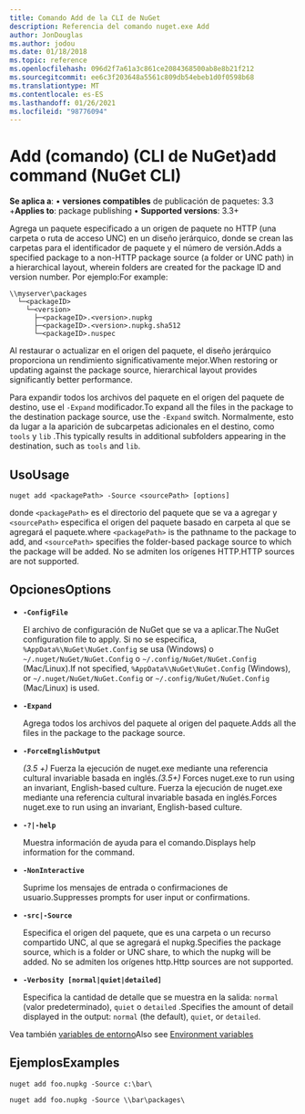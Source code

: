 ```yaml
---
title: Comando Add de la CLI de NuGet
description: Referencia del comando nuget.exe Add
author: JonDouglas
ms.author: jodou
ms.date: 01/18/2018
ms.topic: reference
ms.openlocfilehash: 096d2f7a61a3c861ce2084368500ab8e8b21f212
ms.sourcegitcommit: ee6c3f203648a5561c809db54ebeb1d0f0598b68
ms.translationtype: MT
ms.contentlocale: es-ES
ms.lasthandoff: 01/26/2021
ms.locfileid: "98776094"
---
```

# <a name="add-command-nuget-cli"></a><span data-ttu-id="da4af-103">Add (comando) (CLI de NuGet)</span><span class="sxs-lookup"><span data-stu-id="da4af-103">add command (NuGet CLI)</span></span>

<span data-ttu-id="da4af-104">**Se aplica a**: &bullet; **versiones compatibles** de publicación de paquetes: 3.3 +</span><span class="sxs-lookup"><span data-stu-id="da4af-104">**Applies to**: package publishing &bullet; **Supported versions**: 3.3+</span></span>

<span data-ttu-id="da4af-105">Agrega un paquete especificado a un origen de paquete no HTTP (una carpeta o ruta de acceso UNC) en un diseño jerárquico, donde se crean las carpetas para el identificador de paquete y el número de versión.</span><span class="sxs-lookup"><span data-stu-id="da4af-105">Adds a specified package to a non-HTTP package source (a folder or UNC path) in a hierarchical layout, wherein folders are created for the package ID and version number.</span></span> <span data-ttu-id="da4af-106">Por ejemplo:</span><span class="sxs-lookup"><span data-stu-id="da4af-106">For example:</span></span>

```
\\myserver\packages
  └─<packageID>
    └─<version>
      ├─<packageID>.<version>.nupkg
      ├─<packageID>.<version>.nupkg.sha512
      └─<packageID>.nuspec
```

<span data-ttu-id="da4af-107">Al restaurar o actualizar en el origen del paquete, el diseño jerárquico proporciona un rendimiento significativamente mejor.</span><span class="sxs-lookup"><span data-stu-id="da4af-107">When restoring or updating against the package source, hierarchical layout provides significantly better performance.</span></span>

<span data-ttu-id="da4af-108">Para expandir todos los archivos del paquete en el origen del paquete de destino, use el `-Expand` modificador.</span><span class="sxs-lookup"><span data-stu-id="da4af-108">To expand all the files in the package to the destination package source, use the `-Expand` switch.</span></span> <span data-ttu-id="da4af-109">Normalmente, esto da lugar a la aparición de subcarpetas adicionales en el destino, como `tools` y `lib` .</span><span class="sxs-lookup"><span data-stu-id="da4af-109">This typically results in additional subfolders appearing in the destination, such as `tools` and `lib`.</span></span>

## <a name="usage"></a><span data-ttu-id="da4af-110">Uso</span><span class="sxs-lookup"><span data-stu-id="da4af-110">Usage</span></span>

```cli
nuget add <packagePath> -Source <sourcePath> [options]
```

<span data-ttu-id="da4af-111">donde `<packagePath>` es el directorio del paquete que se va a agregar y `<sourcePath>` especifica el origen del paquete basado en carpeta al que se agregará el paquete.</span><span class="sxs-lookup"><span data-stu-id="da4af-111">where `<packagePath>` is the pathname to the package to add, and `<sourcePath>` specifies the folder-based package source to which the package will be added.</span></span> <span data-ttu-id="da4af-112">No se admiten los orígenes HTTP.</span><span class="sxs-lookup"><span data-stu-id="da4af-112">HTTP sources are not supported.</span></span>

## <a name="options"></a><span data-ttu-id="da4af-113">Opciones</span><span class="sxs-lookup"><span data-stu-id="da4af-113">Options</span></span>

- **`-ConfigFile`**

  <span data-ttu-id="da4af-114">El archivo de configuración de NuGet que se va a aplicar.</span><span class="sxs-lookup"><span data-stu-id="da4af-114">The NuGet configuration file to apply.</span></span> <span data-ttu-id="da4af-115">Si no se especifica, `%AppData%\NuGet\NuGet.Config` se usa (Windows) o `~/.nuget/NuGet/NuGet.Config` o `~/.config/NuGet/NuGet.Config` (Mac/Linux).</span><span class="sxs-lookup"><span data-stu-id="da4af-115">If not specified, `%AppData%\NuGet\NuGet.Config` (Windows), or `~/.nuget/NuGet/NuGet.Config` or `~/.config/NuGet/NuGet.Config` (Mac/Linux) is used.</span></span>

- **`-Expand`**

  <span data-ttu-id="da4af-116">Agrega todos los archivos del paquete al origen del paquete.</span><span class="sxs-lookup"><span data-stu-id="da4af-116">Adds all the files in the package to the package source.</span></span>

- **`-ForceEnglishOutput`**

  <span data-ttu-id="da4af-117">*(3.5 +)* Fuerza la ejecución de nuget.exe mediante una referencia cultural invariable basada en inglés.</span><span class="sxs-lookup"><span data-stu-id="da4af-117">*(3.5+)* Forces nuget.exe to run using an invariant, English-based culture.</span></span>
<span data-ttu-id="da4af-118">Fuerza la ejecución de nuget.exe mediante una referencia cultural invariable basada en inglés.</span><span class="sxs-lookup"><span data-stu-id="da4af-118">Forces nuget.exe to run using an invariant, English-based culture.</span></span>

- **`-?|-help`**

  <span data-ttu-id="da4af-119">Muestra información de ayuda para el comando.</span><span class="sxs-lookup"><span data-stu-id="da4af-119">Displays help information for the command.</span></span>

- **`-NonInteractive`**

  <span data-ttu-id="da4af-120">Suprime los mensajes de entrada o confirmaciones de usuario.</span><span class="sxs-lookup"><span data-stu-id="da4af-120">Suppresses prompts for user input or confirmations.</span></span>

- **`-src|-Source`**

   <span data-ttu-id="da4af-121">Especifica el origen del paquete, que es una carpeta o un recurso compartido UNC, al que se agregará el nupkg.</span><span class="sxs-lookup"><span data-stu-id="da4af-121">Specifies the package source, which is a folder or UNC share, to which the nupkg will be added.</span></span> <span data-ttu-id="da4af-122">No se admiten los orígenes http.</span><span class="sxs-lookup"><span data-stu-id="da4af-122">Http sources are not supported.</span></span>

- **`-Verbosity [normal|quiet|detailed]`**

  <span data-ttu-id="da4af-123">Especifica la cantidad de detalle que se muestra en la salida: `normal` (valor predeterminado), `quiet` o `detailed` .</span><span class="sxs-lookup"><span data-stu-id="da4af-123">Specifies the amount of detail displayed in the output: `normal` (the default), `quiet`, or `detailed`.</span></span>

<span data-ttu-id="da4af-124">Vea también [variables de entorno](cli-ref-environment-variables.md)</span><span class="sxs-lookup"><span data-stu-id="da4af-124">Also see [Environment variables](cli-ref-environment-variables.md)</span></span>

## <a name="examples"></a><span data-ttu-id="da4af-125">Ejemplos</span><span class="sxs-lookup"><span data-stu-id="da4af-125">Examples</span></span>

```cli
nuget add foo.nupkg -Source c:\bar\

nuget add foo.nupkg -Source \\bar\packages\
```

